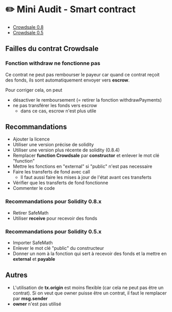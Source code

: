 # ✏️ Mini Audit - Smart contract

- [Crowdsale 0.8](Crowdsale.sol)
- [Crowdsale 0.5](CrowdsaleV5.sol)

## Failles du contrat Crowdsale

### Fonction withdraw ne fonctionne pas

Ce contrat ne peut pas rembourser le payeur car quand ce contrat reçoit des fonds, ils sont automatiquement envoyer vers **escrow**.

Pour corriger cela, on peut

- désactiver le remboursement (= retirer la fonction withdrawPayments)
- ne pas transférer les fonds vers escrow
  - dans ce cas, escrow n'est plus utile

## Recommandations

- Ajouter la licence
- Utiliser une version précise de solidity
- Utiliser une version plus récente de solidity (0.8.4)
- Remplacer **function Crowdsale** par **constructor** et enlever le mot clé "function"
- Mettre les fonctions en "external" si "public" n'est pas necessaire
- Faire les transferts de fond avec call
  - Il faut aussi faire les mises à jour de l'état avant ces transferts
- Vérifier que les transferts de fond fonctionne
- Commenter le code

### Recommandations pour Solidity 0.8.x

- Retirer SafeMath
- Utiliser **receive** pour recevoir des fonds

### Recommandations pour Solidity 0.5.x

- Importer SafeMath
- Enlever le mot clé "public" du constructeur
- Donner un nom à la fonction qui sert à recevoir des fonds et la mettre en **external** et **payable**

## Autres

- L'utilisation de **tx.origin** est moins flexible (car cela ne peut pas être un contrat). Si on veut que owner puisse être un contrat, il faut le remplacer par **msg.sender**
- **owner** n'est pas utilisé
